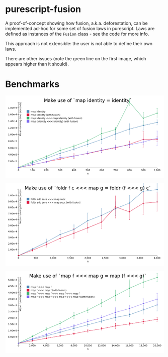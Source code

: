 # purescript-fusion

A proof-of-concept showing how fusion, a.k.a. deforestation, can be implemented ad-hoc for some set of fusion laws in purescript. Laws are defined as instances of the `Fusion` class - see the code for more info.

This approach is not extensible: the user is not able to define their own laws.

There are other issues (note the green line on the first image, which appears higher than it should).

# Benchmarks

![identity](benchmarks/results/identity.png)

![foldrMapFusion](benchmarks/results/foldrMapFusion.png)

![mapFusion](benchmarks/results/mapFusion.png)

